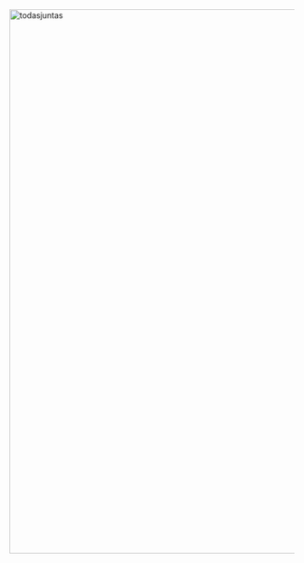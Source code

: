<img width="962" alt="todasjuntas" src="https://github.com/user-attachments/assets/b42c7069-c121-4ed4-b776-2bcadac55580">
